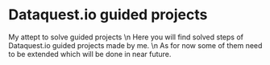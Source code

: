 # Dataquest.io guided projects
My attept to solve guided projects \n
Here you will find solved steps of Dataquest.io guided projects made by me. \n
As for now some of them need to be extended which will be done in near future.
